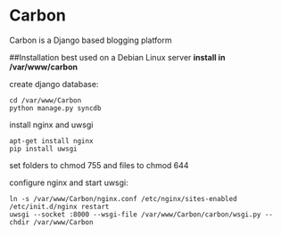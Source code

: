 Carbon
=========

Carbon is a Django based blogging platform

##Installation
best used on a Debian Linux server
**install in /var/www/carbon**

create django database:
```
cd /var/www/Carbon
python manage.py syncdb
```

install nginx and uwsgi
```
apt-get install nginx
pip install uwsgi
```

set folders to chmod 755 and files to chmod 644

configure nginx and start uwsgi:
```
ln -s /var/www/Carbon/nginx.conf /etc/nginx/sites-enabled
/etc/init.d/nginx restart
uwsgi --socket :8000 --wsgi-file /var/www/Carbon/carbon/wsgi.py --chdir /var/www/Carbon
```
